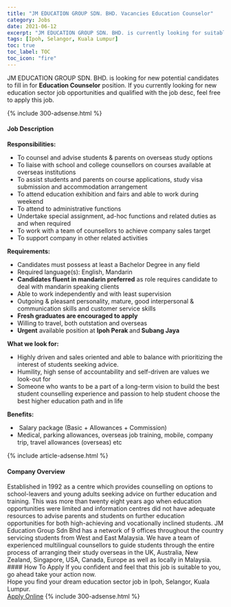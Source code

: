 ```yaml
---
title: "JM EDUCATION GROUP SDN. BHD. Vacancies Education Counselor" 
category: Jobs 
date: 2021-06-12 
excerpt: "JM EDUCATION GROUP SDN. BHD. is currently looking for suitable person to fill in the Education Counselor which positioned at Ipoh, Selangor, Kuala Lumpur" 
tags: [Ipoh, Selangor, Kuala Lumpur] 
toc: true 
toc_label: TOC 
toc_icon: "fire" 
--- 
```


<p>JM EDUCATION GROUP SDN. BHD. is looking for new potential candidates to fill in for <b>Education Counselor</b> position. If you currently looking for new education sector job opportunities and qualified with the job desc, feel free to apply this job.
</p>{% include 300-adsense.html %} 
<div><div><h4>Job Description</h4></div><div><div><span><div><p><strong>Responsibilities:</strong></p><ul><li>To counsel and advise students &amp; parents on overseas study options</li><li>To liaise with school and college counsellors on courses available at overseas institutions</li><li>To assist students and parents on course applications, study visa submission and accommodation arrangement</li><li>To attend education exhibition and fairs and able to work during weekend</li><li>To attend to administrative functions</li><li>Undertake special assignment, ad-hoc functions and related duties as and when required</li><li>To work with a team of counsellors to achieve company sales target</li><li>To support company in other related activities</li></ul><p><strong>Requirements:</strong>&#160;</p><ul><li>Candidates must possess at least a Bachelor Degree in any field</li><li>Required language(s): English, Mandarin</li><li><strong>Candidates fluent in mandarin preferred</strong> as role requires candidate to deal with mandarin speaking clients</li><li>Able to work independently and with least supervision&#160;</li><li>Outgoing &amp; pleasant personality, mature, good interpersonal &amp; communication skills and customer service skills</li><li><strong>Fresh graduates are encouraged to apply</strong></li><li>Willing to travel, both outstation and overseas&#160;</li><li><strong>Urgent</strong> available position<strong> </strong>at <strong>Ipoh Perak </strong>and<strong> Subang Jaya</strong></li></ul><p><strong>What we look for:</strong>&#160;</p><ul><li>Highly driven and sales oriented and able to balance with prioritizing the interest of students seeking advice.</li><li>Humility, high sense of accountability and self-driven are values we look-out for</li><li>Someone who wants to be a part of a long-term vision to build the best student counselling experience and passion to help student choose the best higher education path and in life</li></ul><p><strong>Benefits:</strong></p><ul><li>&#160;Salary package (Basic + Allowances + Commission)&#160;</li><li>Medical, parking allowances, overseas job training, mobile, company trip, travel allowances (overseas) etc</li></ul></div></span></div></div></div> 
{% include article-adsense.html %} 
<div><div><h4>Company Overview</h4></div><div><div><span><div><div>
	Established in 1992 as a centre which provides counselling on options to school-leavers and young adults seeking advice on further education and training. This was more than twenty eight years ago when education opportunities were limited and information centres did not have adequate resources to advise parents and students on further education opportunities for both high-achieving and vocationally inclined students.&#160;JM Education Group Sdn Bhd has a network of 9 offices throughout the country servicing students from West and East Malaysia.&#160;We have a team of experienced multilingual counsellors to guide students through the entire process of arranging their study overseas in the UK, Australia, New Zealand, Singapore, USA, Canada, Europe as well as locally in Malaysia.&#160;</div></div></span></div></div></div> 
#### How To Apply 
If you confident and feel that this job is suitable to you, go ahead take your action now. <br/> 
Hope you find your dream education sector job in Ipoh, Selangor, Kuala Lumpur. <br/> 
<a href="https://www.jobstreet.com.my/en/job/education-counselor-4588203?jobId=jobstreet-my-job-4588203" class="btn btn--info" target="_blank" rel="nofollow noopenner">Apply Online</a> 
{% include 300-adsense.html %} 